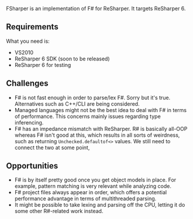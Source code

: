 FSharper is an implementation of F# for ReSharper. It targets ReSharper 6.

## Requirements

What you need is:

* VS2010
* ReSharper 6 SDK (soon to be released)
* ReSharper 6 for testing

## Challenges

* F# is not fast enough in order to parse/lex F#. Sorry but it's true. Alternatives such as C++/CLI are being considered.
* Managed languages might not be the best idea to deal with F# in terms of performance. This concerns mainly issues regarding type inferencing.
* F# has an impedance mismatch with ReSharper. R# is basically all-OOP whereas F# isn't good at this, which results in all sorts of weirdness, such as returning `Unchecked.defaultof<>` values.
  We still need to connect the two at some point, 

## Opportunities

* F# is by itself pretty good once you get object models in place. For example, pattern matching is very relevant while analyzing code.
* F# project files always appear in order, which offers a potential performance advantage in terms of multithreaded parsing.
* It might be possible to take lexing and parsing off the CPU, letting it do some other R#-related work instead.